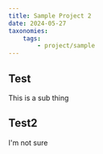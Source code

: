 ```yaml
---
title: Sample Project 2
date: 2024-05-27
taxonomies:
    tags:
        - project/sample
---
```

## Test
This is a sub thing
## Test2
I'm not sure
